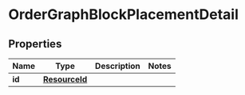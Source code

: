 

# OrderGraphBlockPlacementDetail


## Properties

Name | Type | Description | Notes
------------ | ------------- | ------------- | -------------
**id** | [**ResourceId**](ResourceId.md) |  | 




